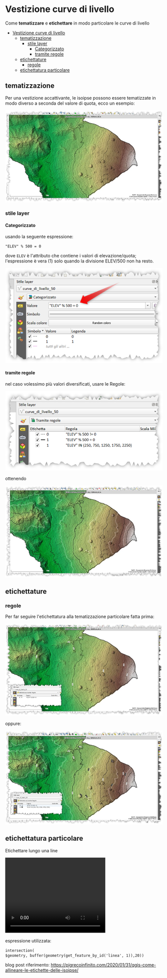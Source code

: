 # Vestizione curve di livello

Come **tematizzare** e **etichettare** in modo particolare le curve di livello

<!-- TOC -->

- [Vestizione curve di livello](#vestizione-curve-di-livello)
  - [tematizzazione](#tematizzazione)
    - [stile layer](#stile-layer)
      - [Categorizzato](#categorizzato)
      - [tramite regole](#tramite-regole)
  - [etichettature](#etichettature)
    - [regole](#regole)
  - [etichettatura particolare](#etichettatura-particolare)

<!-- /TOC -->

## tematizzazione

Per una vestizione accattivante, le isoipse possono essere tematizzate in modo diverso a seconda del valore di quota, ecco un esempio:

![](imgs/esempi/img_03.png)

### stile layer

#### Categorizzato

usando la seguente espressione:

```
"ELEV" % 500 = 0
```
dove `ELEV` è l'attributo che contiene i valori di elevazione/quota; l'espressione è vera (1) solo quando la divisione ELEV/500 non ha resto. 

![](imgs/esempi/img_0311.png)


#### tramite regole

nel caso volessimo più valori diversificati, usare le Regole:

![](imgs/esempi/img_0312.png)

ottenendo

![](imgs/esempi/img_0313.png)

## etichettature

### regole

Per far seguire l'etichettatura alla tematizzazione particolare fatta prima:

![](imgs/esempi/img_032.png)

oppure:

![](imgs/esempi/img_0322.png)

## etichettatura particolare

Etichettare lungo una line

<video width="320" height="240" controls>
    <source src="./imgs/esempi/label_line.mp4" type="video/mp4">
</video>

espressione utilizzata:

```
intersection( 
$geometry, buffer(geometry(get_feature_by_id('linea', 1)),20))
```

blog post riferimento: <https://pigrecoinfinito.com/2020/01/31/qgis-come-allineare-le-etichette-delle-isoipse/>
